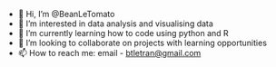 - 👋 Hi, I’m @BeanLeTomato
- 👀 I’m interested in data analysis and visualising data
- 🌱 I’m currently learning how to code using python and R
- 💞️ I’m looking to collaborate on projects with learning opportunities 
- 📫 How to reach me: email - btletran@gmail.com

<!---
BeanLeTomato/BeanLeTomato is a ✨ special ✨ repository because its `README.md` (this file) appears on your GitHub profile.
You can click the Preview link to take a look at your changes.
--->
